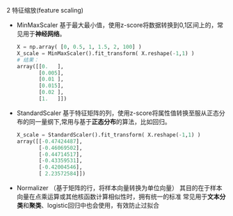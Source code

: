 2 特征缩放(feature scaling)

- MinMaxScaler   基于最大最小值，使用z-score将数据转换到0,1区间上的，常见用于**神经网络**。

  ```python
  X = np.array( [0, 0.5, 1, 1.5, 2, 100] )
  X_scale = MinMaxScaler().fit_transform( X.reshape(-1,1) )
  # 结果：
  array([[0.   ],
         [0.005],
         [0.01 ],
         [0.015],
         [0.02 ],
         [1.   ]])
  ```
- StandardScaler  基于特征矩阵的列，使用z-score将属性值转换至服从正态分布的同一量纲下,常用与基于**正态分布**的算法，比如回归。

  ```python
  X_scale = StandardScaler().fit_transform( X.reshape(-1,1) )
  array([[-0.47424487],
         [-0.46069502],
         [-0.44714517],
         [-0.43359531],
         [-0.42004546],
         [ 2.23572584]])
  ```

* Normalizer （基于矩阵的行，将样本向量转换为单位向量）
  其目的在于样本向量在点乘运算或其他核函数计算相似性时，拥有统一的标准
  常见用于**文本分类**和**聚类**、logistic回归中也会使用，有效防止过拟合
